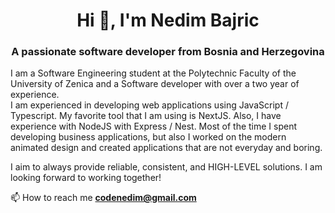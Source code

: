 <h1 align="center">Hi 👋, I'm Nedim Bajric</h1>
<h3 align="center">A passionate software developer from Bosnia and Herzegovina</h3>

<p>
I am a Software Engineering student at the Polytechnic Faculty of the University of Zenica and a Software developer with over a two year of experience.
</br>
I am experienced in developing web applications using JavaScript / Typescript. My favorite tool that I am using is NextJS. Also, I have experience with NodeJS with Express / Nest. Most of the time I spent developing business applications, but also I worked on the modern animated design and created applications that are not everyday and boring.
</br>

I aim to always provide reliable, consistent, and HIGH-LEVEL solutions. I am looking forward to working together!</p>

📫 How to reach me **codenedim@gmail.com**


